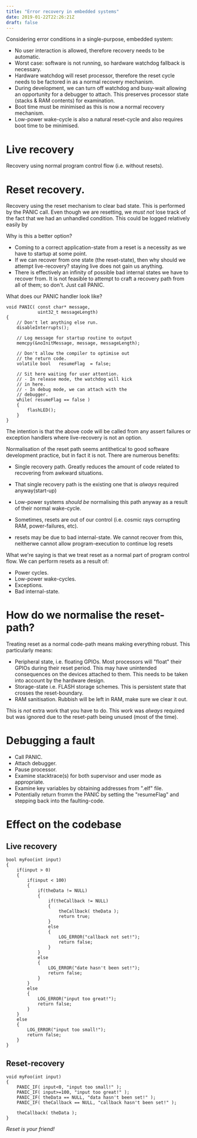 ```yaml
---
title: "Error recovery in embedded systems"
date: 2019-01-22T22:26:21Z
draft: false
---
```


Considering error conditions in a single-purpose, embedded system:

- No user interaction is allowed, therefore recovery needs to be automatic.
- Worst case: software is not running, so hardware watchdog fallback is necessary.
- Hardware watchdog will reset processor, therefore the reset cycle needs to be factored in as a normal
recovery mechanism.
- During development, we can turn off watchdog and busy-wait allowing an opportunity for a debugger to attach. This
preserves processor state (stacks & RAM contents) for examination.
- Boot time must be minimised as this is now a normal recovery mechanism.
- Low-power wake-cycle is also a natural reset-cycle and also requires boot time to be minimised.


# Live recovery
Recovery using normal program control flow (i.e. without resets).


# Reset recovery.
Recovery using the reset mechanism to clear bad state. This is performed by the PANIC call.
Even though we are resetting, we *must not* lose track of the fact that we had an unhandled 
condition.
This could be logged relatively easily by 

Why is this a better option?

* Coming to a correct application-state from a reset is a necessity as we have to startup at some point.
* If we can recover from one state (the reset-state), then why should we attempt live-recovery? staying live
does not gain us anything.
* There is effectively an infinity of possible bad internal states we have to recover from. It is not
feasible to attempt to craft a recovery path from all of them; so don't. Just call PANIC.

What does our PANIC handler look like?

~~~~~~~~~~~~~~
void PANIC( const char* message, 
            uint32_t messageLength)
{
    // Don't let anything else run.
    disableInterrupts();

    // Log message for startup routine to output
    memcpy(&noInitMessage, message, messageLength);

    // Don't allow the compiler to optimise out 
    // the return code.
    volatile bool   resumeFlag  = false;

    // Sit here waiting for user attention.
    // - In release mode, the watchdog will kick 
    // in here.
    // - In debug mode, we can attach with the 
    // debugger.
    while( resumeFlag == false )
    {
        flashLED();
    }
}
~~~~~~~~~~~~~~

The intention is that the above code will be called from any assert failures or exception handlers
where live-recovery is not an option.

Normalisation of the reset path seems antithetical to good software development practice, but in fact it is not.
There are numerous benefits:

* Single recovery path. Greatly reduces the amount of code related to recovering from awkward situations.
* That single recovery path is the existing one that is *always* required anyway(start-up)
* Low-power systems *should be* normalising this path anyway as a result of their normal wake-cycle.


* Sometimes, resets are out of our control (i.e. cosmic rays corrupting RAM, power-failures, etc).
* resets may be due to bad internal-state. We cannot recover from this, neitherwe cannot allow program-execution to continue
log resets


What we're saying is that we treat reset as a normal part of program control flow. We can perform resets
as a result of:

* Power cycles.
* Low-power wake-cycles.
* Exceptions.
* Bad internal-state.

# How do we normalise the reset-path?
Treating reset as a normal code-path means making everything robust. This particularly means:

- Peripheral state, i.e. floating GPIOs. Most processors will "float" their GPIOs during their reset period. This may have unintended
consequences on the devices attached to them. This needs to be taken into account by the hardware design.
- Storage-state i.e. FLASH storage schemes. This is persistent state that crosses the reset-boundary.
- RAM sanitisation. Rubbish will be left in RAM, make sure we clear it out.

This is *not* extra work that you have to do. This work was *always* required but was ignored due to the reset-path
being unused (most of the time).


# Debugging a fault

* Call PANIC.
* Attach debugger.
* Pause processor.
* Examine stacktrace(s) for both supervisor and user mode as appropriate.
* Examine key variables by obtaining addresses from ".elf" file.
* Potentially return fromm the PANIC by setting the "resumeFlag" and stepping
back into the faulting-code.

# Effect on the codebase

## Live recovery
~~~~~~~~
bool myFoo(int input)
{
    if(input > 0)
    {
        if(input < 100)
        {
            if(theData != NULL)
            {
                if(theCallback != NULL)
                {
                    theCallback( theData );
                    return true;
                }
                else
                {
                    LOG_ERROR("callback not set!");
                    return false;
                }
            }
            else
            {
                LOG_ERROR("date hasn't been set!");
                return false;
            }
        }
        else
        {
            LOG_ERROR("input too great!");
            return false;
        }
    }
    else
    {
        LOG_ERROR("input too small!");
        return false;
    }
}
~~~~~~~~

## Reset-recovery
~~~~~~~~
void myFoo(int input)
{
    PANIC_IF( input<0, "input too small!" );
    PANIC_IF( input>=100, "input too great!" );
    PANIC_IF( theData == NULL, "data hasn't been set!" );
    PANIC_IF( theCallback == NULL, "callback hasn't been set!" );

    theCallback( theData );
}
~~~~~~~~



  _*Reset is your friend!*_
